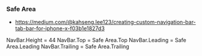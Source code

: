 

###  Safe Area

* https://medium.com/@kahseng.lee123/creating-custom-navigation-bar-tab-bar-for-iphone-x-f03b1e1827d3

NavBar.Height = 44
NavBar.Top = Safe Area.Top
NavBar.Leading = Safe Area.Leading
NavBar.Trailing = Safe Area.Trailing
